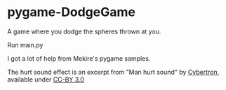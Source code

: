 pygame-DodgeGame
================
A game where you dodge the spheres thrown at you.

Run main.py

I got a lot of help from Mekire's pygame samples.

The hurt sound effect is an excerpt from "Man hurt sound" by [Cybertron], available under [CC-BY 3.0]

[Cybertron]:http://opengameart.org/users/cybertron
[CC-BY 3.0]:https://creativecommons.org/licenses/by/3.0/
